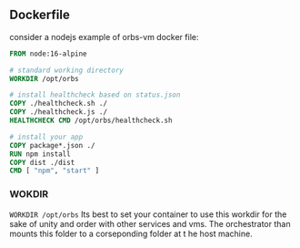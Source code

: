 ## Dockerfile
consider a nodejs example of orbs-vm docker file:
```dockerfile
FROM node:16-alpine

# standard working directory
WORKDIR /opt/orbs

# install healthcheck based on status.json
COPY ./healthcheck.sh ./
COPY ./healthcheck.js ./
HEALTHCHECK CMD /opt/orbs/healthcheck.sh

# install your app
COPY package*.json ./
RUN npm install
COPY dist ./dist
CMD [ "npm", "start" ]
```

### WOKDIR
```WORKDIR /opt/orbs``` 
Its best to set your container to use this workdir for the sake of unity and order with other services and vms. The orchestrator than mounts this folder to a corseponding folder at t he host machine.